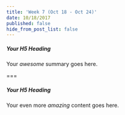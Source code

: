 ```yaml
---
title: 'Week 7 (Oct 18 - Oct 24)'
date: 10/18/2017
published: false
hide_from_post_list: false
---
```


##### Your H5 Heading
Your _awesome_ summary goes here.

===

##### Your H5 Heading
Your even more *amazing* content goes here.
